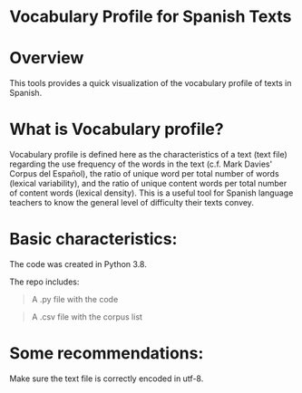 # Vocabulary Profile for Spanish Texts

# Overview
This tools provides a quick visualization of the vocabulary profile of texts in Spanish.

# What is Vocabulary profile?
Vocabulary profile is defined here as the characteristics of a text (text file) regarding the use frequency of the words in the text (c.f. Mark Davies' Corpus del Español), the ratio of unique word per total number of words (lexical variability), and the ratio of unique content words per total number of content words (lexical density). This is a useful tool for Spanish language teachers to know the general level of difficulty their texts convey.

# Basic characteristics:
The code was created in Python 3.8.

The repo includes:
> A .py file with the code

> A .csv file with the corpus list

# Some recommendations:
Make sure the text file is correctly encoded in utf-8.
